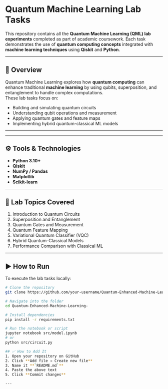 # Quantum Machine Learning Lab Tasks

This repository contains all the **Quantum Machine Learning (QML) lab experiments** completed as part of academic coursework. Each task demonstrates the use of **quantum computing concepts** integrated with **machine learning techniques** using **Qiskit** and **Python**.

---

## 🧠 Overview

Quantum Machine Learning explores how **quantum computing** can enhance traditional **machine learning** by using qubits, superposition, and entanglement to handle complex computations.  
These lab tasks focus on:
- Building and simulating quantum circuits  
- Understanding qubit operations and measurement  
- Applying quantum gates and feature maps  
- Implementing hybrid quantum-classical ML models  

---

---

## ⚙️ Tools & Technologies

- **Python 3.10+**
- **Qiskit**
- **NumPy / Pandas**
- **Matplotlib**
- **Scikit-learn**

---

## 🧪 Lab Topics Covered

1. Introduction to Quantum Circuits  
2. Superposition and Entanglement  
3. Quantum Gates and Measurement  
4. Quantum Feature Mapping  
5. Variational Quantum Classifier (VQC)  
6. Hybrid Quantum-Classical Models  
7. Performance Comparison with Classical ML  

---

## ▶️ How to Run

To execute the lab tasks locally:

```bash
# Clone the repository
git clone https://github.com/your-username/Quantum-Enhanced-Machine-Learning-.git

# Navigate into the folder
cd Quantum-Enhanced-Machine-Learning-

# Install dependencies
pip install -r requirements.txt

# Run the notebook or script
jupyter notebook src/model.ipynb
# or
python src/circuit.py

## ✅ How to Add It
1. Open your repository on GitHub  
2. Click **Add file → Create new file**  
3. Name it **`README.md`**  
4. Paste the above text  
5. Click **Commit changes**

---

